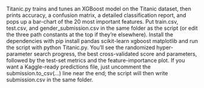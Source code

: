 Titanic.py trains and tunes an XGBoost model on the Titanic dataset, then prints accuracy, a confusion matrix, a detailed classification report, and pops up a bar-chart of the 20 most important features. Put train.csv, test.csv, and gender_submission.csv in the same folder as the script (or edit the three path constants at the top if they’re elsewhere). Install the dependencies with
pip install pandas scikit-learn xgboost matplotlib
and run the script with
python Titanic.py.
You’ll see the randomized hyper-parameter search progress, the best cross-validated score and parameters, followed by the test-set metrics and the feature-importance plot. If you want a Kaggle-ready predictions file, just uncomment the submission.to_csv(...) line near the end; the script will then write submission.csv in the same folder.
